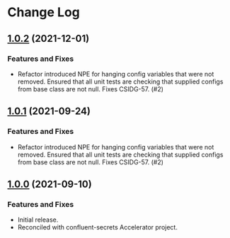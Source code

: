 # Change Log

## [1.0.2](https://github.com/confluentinc/csid-config-providers/releases/tag/1.0.2) (2021-12-01)

### Features and Fixes
- Refactor introduced NPE for hanging config variables that were not removed. Ensured that all unit tests are checking that supplied configs from base class are not null. Fixes CSIDG-57. (#2)

## [1.0.1](https://github.com/confluentinc/csid-config-providers/releases/tag/1.0.1) (2021-09-24)

### Features and Fixes
- Refactor introduced NPE for hanging config variables that were not removed. Ensured that all unit tests are checking that supplied configs from base class are not null. Fixes CSIDG-57. (#2)

## [1.0.0](https://github.com/confluentinc/csid-config-providers/releases/tag/1.0.0) (2021-09-10)

### Features and Fixes
- Initial release.
- Reconciled with confluent-secrets Accelerator project.

